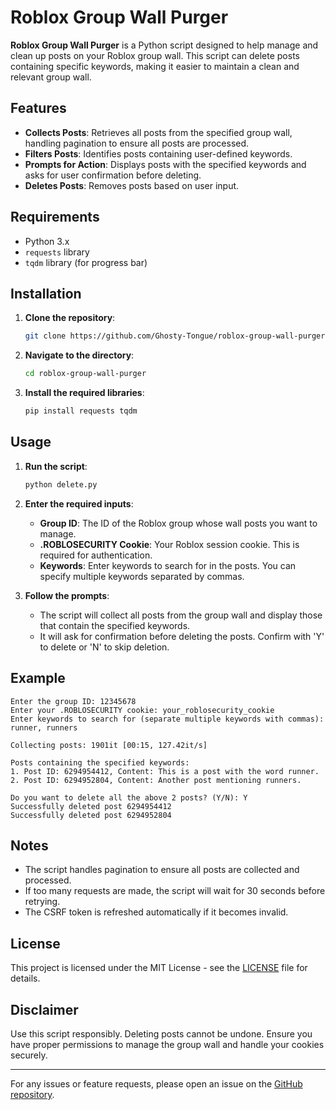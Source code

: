 # Roblox Group Wall Purger

**Roblox Group Wall Purger** is a Python script designed to help manage and clean up posts on your Roblox group wall. This script can delete posts containing specific keywords, making it easier to maintain a clean and relevant group wall.

## Features

- **Collects Posts**: Retrieves all posts from the specified group wall, handling pagination to ensure all posts are processed.
- **Filters Posts**: Identifies posts containing user-defined keywords.
- **Prompts for Action**: Displays posts with the specified keywords and asks for user confirmation before deleting.
- **Deletes Posts**: Removes posts based on user input.

## Requirements

- Python 3.x
- `requests` library
- `tqdm` library (for progress bar)

## Installation

1. **Clone the repository**:
    ```bash
    git clone https://github.com/Ghosty-Tongue/roblox-group-wall-purger.git
    ```
2. **Navigate to the directory**:
    ```bash
    cd roblox-group-wall-purger
    ```
3. **Install the required libraries**:
    ```bash
    pip install requests tqdm
    ```

## Usage

1. **Run the script**:
    ```bash
    python delete.py
    ```
2. **Enter the required inputs**:
    - **Group ID**: The ID of the Roblox group whose wall posts you want to manage.
    - **.ROBLOSECURITY Cookie**: Your Roblox session cookie. This is required for authentication.
    - **Keywords**: Enter keywords to search for in the posts. You can specify multiple keywords separated by commas.

3. **Follow the prompts**:
    - The script will collect all posts from the group wall and display those that contain the specified keywords.
    - It will ask for confirmation before deleting the posts. Confirm with 'Y' to delete or 'N' to skip deletion.

## Example

```text
Enter the group ID: 12345678
Enter your .ROBLOSECURITY cookie: your_roblosecurity_cookie
Enter keywords to search for (separate multiple keywords with commas): runner, runners

Collecting posts: 1901it [00:15, 127.42it/s]

Posts containing the specified keywords:
1. Post ID: 6294954412, Content: This is a post with the word runner.
2. Post ID: 6294952804, Content: Another post mentioning runners.

Do you want to delete all the above 2 posts? (Y/N): Y
Successfully deleted post 6294954412
Successfully deleted post 6294952804
```

## Notes

- The script handles pagination to ensure all posts are collected and processed.
- If too many requests are made, the script will wait for 30 seconds before retrying.
- The CSRF token is refreshed automatically if it becomes invalid.

## License

This project is licensed under the MIT License - see the [LICENSE](LICENSE) file for details.

## Disclaimer

Use this script responsibly. Deleting posts cannot be undone. Ensure you have proper permissions to manage the group wall and handle your cookies securely.

---

For any issues or feature requests, please open an issue on the [GitHub repository](https://github.com/Ghosty-Tongue/roblox-group-wall-purger/issues).
